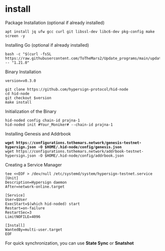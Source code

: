 # install

Package Installation (optional if already installed)

```
apt install jq ufw gcc curl git libssl-dev libc6-dev pkg-config make screen -y
```

Installing Go (optional if already installed)

```
bash -c "$(curl -fsSL https://raw.githubusercontent.com/ToTheMars2/Update_programs/main/update_go.sh)" -- "1.21.0"
```

Binary Installation

```
version=v0.3.0

git clone https://github.com/hypersign-protocol/hid-node
cd hid-node
git checkout $version
make install

```

Initialization of the Binary

```
hid-noded config chain-id prajna-1
hid-noded init #Your_Moniker# --chain-id prajna-1
```

Installing Genesis and Addrbook

<pre><code><strong>wget https://configurations.tothemars.network/genesis-testnet-hypersign.json -O $HOME/.hid-node/config/genesis.json
</strong>wget https://configurations.tothemars.network/addrbook-testnet-hypersign.json -O $HOME/.hid-node/config/addrbook.json
</code></pre>

Creating a Service Manager

```
tee <<EOF > /dev/null /etc/systemd/system/hypersign-testnet.service
[Unit]
Description=Hypersign daemon
After=network-online.target

[Service]
User=$User
ExecStart=$(which hid-noded) start
Restart=on-failure
RestartSec=3
LimitNOFILE=4096

[Install]
WantedBy=multi-user.target
EOF
```

For quick synchronization, you can use **State Sync** or **Snatshot**
